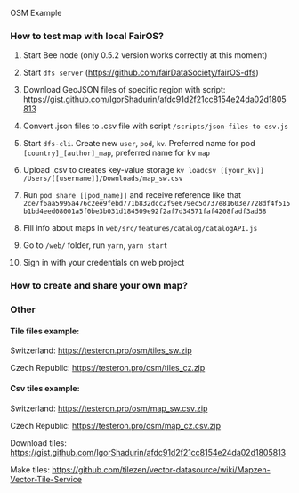 OSM Example

### How to test map with local FairOS?

1) Start Bee node (only 0.5.2 version works correctly at this moment)

2) Start ```dfs server``` (https://github.com/fairDataSociety/fairOS-dfs)

3) Download GeoJSON files of specific region with script: https://gist.github.com/IgorShadurin/afdc91d2f21cc8154e24da02d1805813

4) Convert .json files to .csv file with script ```/scripts/json-files-to-csv.js```

5) Start ```dfs-cli```. Create new ```user```, ```pod```, ```kv```. Preferred name for pod ```[country]_[author]_map```, preferred name for kv ```map```

6) Upload .csv to creates key-value storage ```kv loadcsv [[your_kv]] /Users/[[username]]/Downloads/map_sw.csv```

7) Run ```pod share [[pod_name]]``` and receive reference like that ```2ce7f6aa5995a476c2ee9febd771b832dcc2f9e679ec5d737e81603e7728df4f515b1bd4eed08001a5f0be3b031d184509e92f2af7d34571faf4208fadf3ad58```

8) Fill info about maps in ```web/src/features/catalog/catalogAPI.js```

9) Go to ```/web/``` folder, run ```yarn```, ```yarn start```

10) Sign in with your credentials on web project

### How to create and share your own map?


### Other

#### Tile files example:

Switzerland: https://testeron.pro/osm/tiles_sw.zip

Czech Republic: https://testeron.pro/osm/tiles_cz.zip

#### Csv tiles example: 
Switzerland: https://testeron.pro/osm/map_sw.csv.zip

Czech Republic: https://testeron.pro/osm/map_cz.csv.zip

Download tiles: https://gist.github.com/IgorShadurin/afdc91d2f21cc8154e24da02d1805813

Make tiles: https://github.com/tilezen/vector-datasource/wiki/Mapzen-Vector-Tile-Service
